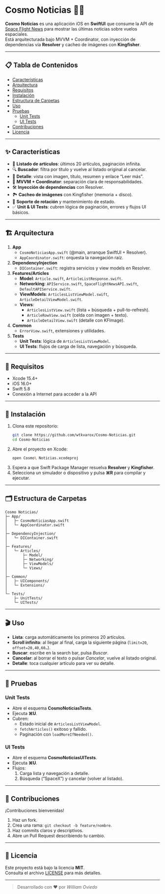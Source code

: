 # Cosmo Noticias 🚀🌌

**Cosmo Noticias** es una aplicación iOS en **SwiftUI** que consume la API de [Space Flight News](https://api.spaceflightnewsapi.net/v4/docs/) para mostrar las últimas noticias sobre vuelos espaciales.  
Está arquitecturada bajo MVVM + Coordinator, con inyección de dependencias vía **Resolver** y cacheo de imágenes con **Kingfisher**.

---

## 📋 Tabla de Contenidos

- [Características](#-características)  
- [Arquitectura](#-arquitectura)  
- [Requisitos](#-requisitos)  
- [Instalación](#-instalación)  
- [Estructura de Carpetas](#-estructura-de-carpetas)  
- [Uso](#-uso)  
- [Pruebas](#-pruebas)  
  - [Unit Tests](#unit-tests)  
  - [UI Tests](#ui-tests)  
- [Contribuciones](#-contribuciones)  
- [Licencia](#-licencia)

---

## ✨ Características

- 📄 **Listado de artículos**: últimos 20 artículos, paginación infinita.  
- 🔍 **Buscador**: filtra por título y vuelve al listado original al cancelar.  
- 📑 **Detalle**: vista con imagen, título, resumen y enlace “Leer más”.  
- 🧩 **MVVM + Coordinator**: separación clara de responsabilidades.  
- 🛠️ **Inyección de dependencias** con Resolver.  
- 🏞️ **Cacheo de imágenes** con Kingfisher (memoria + disco).  
- 📝 **Soporte de rotación** y mantenimiento de estado.  
- ✅ **Unit & UI Tests**: cubren lógica de paginación, errores y flujos UI básicos.

---

## 🏗️ Arquitectura

1. **App**  
   - `CosmoNoticiasApp.swift` (@main, arranque SwiftUI + Resolver).  
   - `AppCoordinator.swift`: orquesta la navegación raíz.  
2. **DependencyInjection**  
   - `DIContainer.swift`: registra servicios y view models en Resolver.  
3. **Features/Articles**  
   - **Model**: `Article.swift`, `ArticleListResponse.swift`.  
   - **Networking**: `APIService.swift`, `SpaceFlightNewsAPI.swift`, `DefaultAPIService.swift`.  
   - **ViewModels**: `ArticlesListViewModel.swift`, `ArticleDetailViewModel.swift`.  
   - **Views**:  
     - `ArticlesListView.swift` (lista + búsqueda + pull-to-refresh).  
     - `ArticleRowView.swift` (celda con imagen + texto).  
     - `ArticleDetailView.swift` (detalle con KFImage).  
4. **Common**  
   - `ErrorView.swift`, extensiones y utilidades.  
5. **Tests**  
   - **Unit Tests**: lógica de `ArticlesListViewModel`.  
   - **UI Tests**: flujos de carga de lista, navegación y búsqueda.

---

## 🔧 Requisitos

- Xcode 15.4+  
- iOS 16.0+  
- Swift 5.8  
- Conexión a Internet para acceder a la API

---

## 🚀 Instalación

1. Clona este repositorio:  
   ```bash
   git clone https://github.com/wtkvarox/Cosmo-Noticias.git
   cd Cosmo-Noticias
   ```
2. Abre el proyecto en Xcode:  
   ```bash
   open Cosmo\ Noticias.xcodeproj
   ```
3. Espera a que Swift Package Manager resuelva **Resolver** y **Kingfisher**.  
4. Selecciona un simulador o dispositivo y pulsa **⌘R** para compilar y ejecutar.

---

## 🗂️ Estructura de Carpetas

```
Cosmo Noticias/
├─ App/
│   ├─ CosmoNoticiasApp.swift
│   └─ AppCoordinator.swift
│
├─ DependencyInjection/
│   └─ DIContainer.swift
│
├─ Features/
│   └─ Articles/
│       ├─ Model/
│       ├─ Networking/
│       ├─ ViewModels/
│       └─ Views/
│
├─ Common/
│   ├─ UIComponents/
│   └─ Extensions/
│
└─ Tests/
    ├─ UnitTests/
    └─ UITests/
```

---

## 🎬 Uso

- **Lista**: carga automáticamente los primeros 20 artículos.  
- **Scroll infinito**: al llegar al final, carga la siguiente página (`limit=20`, `offset=20,40,60…`).  
- **Buscar**: escribe en la search bar, pulsa *Buscar*.  
- **Cancelar**: al borrar el texto o pulsar *Cancelar*, vuelve al listado original.  
- **Detalle**: toca cualquier artículo para ver su detalle.

---

## 🧪 Pruebas

### Unit Tests

- Abre el esquema **CosmoNoticiasTests**.  
- Ejecuta **⌘U**.  
- Cubren:  
  - Estado inicial de `ArticlesListViewModel`.  
  - `fetchArticles()` exitoso y fallido.  
  - Paginación con `loadMoreIfNeeded()`.

### UI Tests

- Abre el esquema **CosmoNoticiasUITests**.  
- Ejecuta **⌘U**.  
- Flujos:  
  1. Carga lista y navegación a detalle.  
  2. Búsqueda (“SpaceX”) y cancelar (volver al listado).

---

## 🤝 Contribuciones

¡Contribuciones bienvenidas!  
1. Haz un fork.  
2. Crea una rama: `git checkout -b feature/nombre`.  
3. Haz commits claros y descriptivos.  
4. Abre un Pull Request describiendo tu cambio.

---

## 📄 Licencia

Este proyecto está bajo la licencia **MIT**.  
Consulta el archivo [LICENSE](./LICENSE) para más detalles.

---

> Desarrollado con ❤️ por _William Oviedo_
